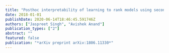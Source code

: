 ```yaml
---
title: "Posthoc interpretability of learning to rank models using secondary training data"
date: 2018-01-01
publishDate: 2020-06-14T18:46:45.591746Z
authors: ["Jaspreet Singh", "Avishek Anand"]
publication_types: ["2"]
abstract: ""
featured: false
publication: "*arXiv preprint arXiv:1806.11330*"
---
```


